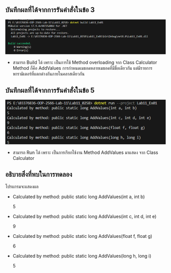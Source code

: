 ## บันทึกผลที่ได้จากการรันคำสั่งในข้อ 3

![pic](/Pictures/pic-2.png)

- สามารถ Build ได้ เพราะ เป็นการใช้ Method overloading จาก Class Calculator Method ก็คือ AddValues การกำหนดเมธอดหลายเมธอดที่มีชื่อเดียวกัน แต่มีรายการพารามิเตอร์ที่แตกต่างกันภายในคลาสเดียวกัน 

## บันทึกผลที่ได้จากการรันคำสั่งในข้อ 5

![pic](/Pictures/pic-3.png)

- สามารถ Run ได้ เพราะ เป็นการเรียกใช้งาน Method AddValues มาแสดง จาก Class Calculator 

## อธิบายสิ่งที่พบในการทดลอง

โปรแกรมจะแสดงผล 

- Calculated by method: public static long AddValues(int a, int b)

    5
- Calculated by method: public static long AddValues(int c, int d, int e)

    9
- Calculated by method: public static long AddValues(float f, float g)

    6
- Calculated by method: public static long AddValues(long h, long i)

    5